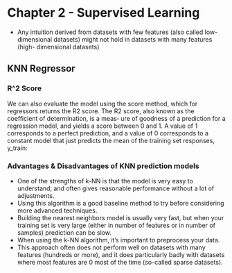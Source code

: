 # Chapter 2 - Supervised Learning
- Any intuition derived from datasets with few features (also called
low-dimensional datasets) might not hold in datasets with many features (high-
dimensional datasets)

## KNN Regressor
### R^2 Score
We can also evaluate the model using the score method, which for regressors returns
the R2 score. The R2 score, also known as the coefficient of determination, is a meas‐
ure of goodness of a prediction for a regression model, and yields a score between 0
and 1. A value of 1 corresponds to a perfect prediction, and a value of 0 corresponds
to a constant model that just predicts the mean of the training set responses, y_train:

### Advantages & Disadvantages of KNN prediction models
- One of the strengths of k-NN is that the model is very easy to understand, and often
gives reasonable performance without a lot of adjustments. 
- Using this algorithm is a good baseline method to try before considering more advanced techniques. 
- Building the nearest neighbors model is usually very fast, but when your training set is very
large (either in number of features or in number of samples) prediction can be slow.
- When using the k-NN algorithm, it’s important to preprocess your data.
- This approach often does not perform well on datasets with many features
(hundreds or more), and it does particularly badly with datasets where most features
are 0 most of the time (so-called sparse datasets).


